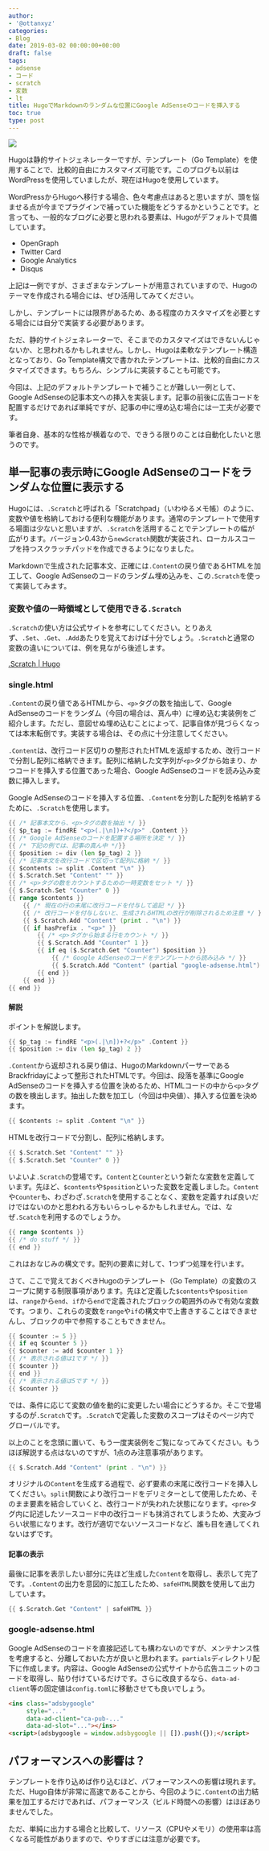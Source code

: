 ```yaml
---
author:
- '@ottanxyz'
categories:
- Blog
date: 2019-03-02 00:00:00+00:00
draft: false
tags:
- adsense
- コード
- scratch
- 変数
- lt
title: HugoでMarkdownのランダムな位置にGoogle AdSenseのコードを挿入する
toc: true
type: post
---
```


![](190302-fdd22500e5352588.png)

Hugoは静的サイトジェネレーターですが、テンプレート（Go Template）を使用することで、比較的自由にカスタマイズ可能です。このブログも以前はWordPressを使用していましたが、現在はHugoを使用しています。

WordPressからHugoへ移行する場合、色々考慮点はあると思いますが、頭を悩ませる点が今までプラグインで補っていた機能をどうするかということです。と言っても、一般的なブログに必要と思われる要素は、Hugoがデフォルトで具備しています。

- OpenGraph
- Twitter Card
- Google Analytics
- Disqus

上記は一例ですが、さまざまなテンプレートが用意されていますので、Hugoのテーマを作成される場合には、ぜひ活用してみてください。

しかし、テンプレートには限界があるため、ある程度のカスタマイズを必要とする場合には自分で実装する必要があります。

ただ、静的サイトジェネレーターで、そこまでのカスタマイズはできないんじゃないか、と思われるかもしれません。しかし、Hugoは柔軟なテンプレート構造となっており、Go Template構文で書かれたテンプレートは、比較的自由にカスタマイズできます。もちろん、シンプルに実装することも可能です。

今回は、上記のデフォルトテンプレートで補うことが難しい一例として、Google AdSenseの記事本文への挿入を実装します。記事の前後に広告コードを配置するだけであれば単純ですが、記事の中に埋め込む場合には一工夫が必要です。

筆者自身、基本的な性格が横着なので、できうる限りのことは自動化したいと思うのです。

## 単一記事の表示時にGoogle AdSenseのコードをランダムな位置に表示する

Hugoには、`.Scratch`と呼ばれる「Scratchpad」（いわゆるメモ帳）のように、変数や値を格納しておける便利な機能があります。通常のテンプレートで使用する場面は少ないと思いますが、`.Scratch`を活用することでテンプレートの幅が広がります。バージョン0.43から`newScratch`関数が実装され、ローカルスコープを持つスクラッチパッドを作成できるようになりました。

Markdownで生成された記事本文、正確には`.Content`の戻り値であるHTMLを加工して、Google AdSenseのコードのランダム埋め込みを、この`.Scratch`を使って実装してみます。

### 変数や値の一時領域として使用できる`.Scratch`

`.Scratch`の使い方は公式サイトを参考にしてください。とりあえず、`.Set`、`.Get`、`.Add`あたりを覚えておけば十分でしょう。`.Scratch`と通常の変数の違いについては、例を見ながら後述します。

[.Scratch | Hugo](https://gohugo.io/functions/scratch#readout)

### single.html

`.Content`の戻り値であるHTMLから、`<p>`タグの数を抽出して、Google AdSenseのコードをランダム（今回の場合は、真ん中）に埋め込む実装例をご紹介します。ただし、意図せぬ埋め込むことによって、記事自体が見づらくなっては本末転倒です。実装する場合は、その点に十分注意してください。

`.Content`は、改行コード区切りの整形されたHTMLを返却するため、改行コードで分割し配列に格納できます。配列に格納した文字列が`<p>`タグから始まり、かつコードを挿入する位置であった場合、Google AdSenseのコードを読み込み変数に挿入します。

Google AdSenseのコードを挿入する位置、`.Content`を分割した配列を格納するために、`.Scratch`を使用します。

```go
{{ /* 記事本文から、<p>タグの数を抽出 */ }}
{{ $p_tag := findRE "<p>(.|\n])+?</p>" .Content }}
{{ /* Google AdSenseのコードを配置する場所を決定 */ }}
{{ /* 下記の例では、記事の真ん中 */}}
{{ $position := div (len $p_tag) 2 }}
{{ /* 記事本文を改行コードで区切って配列に格納 */ }}
{{ $contents := split .Content "\n" }}
{{ $.Scratch.Set "Content" "" }}
{{ /* <p>タグの数をカウントするための一時変数をセット */ }}
{{ $.Scratch.Set "Counter" 0 }}
{{ range $contents }}
	{{ /* 現在の行の末尾に改行コードを付与して追記 */ }}
	{{ /* 改行コードを付与しないと、生成されるHTMLの改行が削除されるため注意 */ }}
	{{ $.Scratch.Add "Content" (print . "\n") }}
	{{ if hasPrefix . "<p>" }}
		{{ /* <p>タグから始まる行をカウント */ }}
		{{ $.Scratch.Add "Counter" 1 }}
		{{ if eq ($.Scratch.Get "Counter") $position }}
			{{ /* Google AdSenseのコードをテンプレートから読み込み */ }}
			{{ $.Scratch.Add "Content" (partial "google-adsense.html") }}
		{{ end }}
	{{ end }}
{{ end }}
```

#### 解説

ポイントを解説します。

```go
{{ $p_tag := findRE "<p>(.|\n])+?</p>" .Content }}
{{ $position := div (len $p_tag) 2 }}
```

`.Content`から返却される戻り値は、HugoのMarkdownパーサーであるBrackfridayによって整形されたHTMLです。今回は、段落を基準にGoogle AdSenseのコードを挿入する位置を決めるため、HTMLコードの中から`<p>`タグの数を検出します。抽出した数を加工し（今回は中央値）、挿入する位置を決めます。

```go
{{ $contents := split .Content "\n" }}
```

HTMLを改行コードで分割し、配列に格納します。

```go
{{ $.Scratch.Set "Content" "" }}
{{ $.Scratch.Set "Counter" 0 }}
```

いよいよ`.Scratch`の登場です。`Content`と`Counter`という新たな変数を定義しています。先ほど、`$contents`や`$position`といった変数を定義しました。`Content`や`Counter`も、わざわざ`.Scratch`を使用することなく、変数を定義すれば良いだけではないのかと思われる方もいらっしゃるかもしれません。では、なぜ`.Scatch`を利用するのでしょうか。

```go
{{ range $contents }}
{{ /* do stuff */ }}
{{ end }}
```

これはおなじみの構文です。配列の要素に対して、1つずつ処理を行います。

さて、ここで覚えておくべきHugoのテンプレート（Go Template）の変数のスコープに関する制限事項があります。先ほど定義した`$contents`や`$position`は、`range`から`end`、`if`から`end`で定義されたブロックの範囲外のみで有効な変数です。つまり、これらの変数を`range`や`if`の構文中で上書きすることはできませんし、ブロックの中で参照することもできません。

```go
{{ $counter := 5 }}
{{ if eq $counter 5 }}
{{ $counter := add $counter 1 }}
{{ /* 表示される値は1です */ }}
{{ $counter }}
{{ end }}
{{ /* 表示される値は5です */ }}
{{ $counter }}
```

では、条件に応じて変数の値を動的に変更したい場合にどうするか。そこで登場するのが`.Scratch`です。`.Scratch`で定義した変数のスコープはそのページ内でグローバルです。

以上のことを念頭に置いて、もう一度実装例をご覧になってみてください。もうほぼ解説する点はないのですが、1点のみ注意事項があります。

```go
{{ $.Scratch.Add "Content" (print . "\n") }}
```

オリジナルの`Content`を生成する過程で、必ず要素の末尾に改行コードを挿入してください。`split`関数により改行コードをデリミターとして使用したため、そのまま要素を結合していくと、改行コードが失われた状態になります。`<pre>`タグ内に記述したソースコード中の改行コードも抹消されてしまうため、大変みづらい状態になります。改行が適切でないソースコードなど、誰も目を通してくれないはずです。

#### 記事の表示

最後に記事を表示したい部分に先ほど生成した`Content`を取得し、表示して完了です。`.Content`の出力を意図的に加工したため、`safeHTML`関数を使用して出力しています。

```go
{{ $.Scratch.Get "Content" | safeHTML }}
```

### google-adsense.html

Google AdSenseのコードを直接記述しても構わないのですが、メンテナンス性を考慮すると、分離しておいた方が良いと思われます。`partials`ディレクトリ配下に作成します。内容は、Google AdSenseの公式サイトから広告ユニットのコードを取得し、貼り付けているだけです。さらに改良するなら、`data-ad-client`等の固定値は`config.toml`に移動させても良いでしょう。

```html
<ins class="adsbygoogle"
     style="..."
     data-ad-client="ca-pub-..."
	 data-ad-slot="..."></ins>
<script>(adsbygoogle = window.adsbygoogle || []).push({});</script>
```

## パフォーマンスへの影響は？

テンプレートを作り込めば作り込むほど、パフォーマンスへの影響は現れます。ただ、Hugo自体が非常に高速であることから、今回のように`.Content`の出力結果を加工するだけであれば、パフォーマンス（ビルド時間への影響）はほぼありませんでした。

ただ、単純に出力する場合と比較して、リソース（CPUやメモリ）の使用率は高くなる可能性がありますので、やりすぎには注意が必要です。